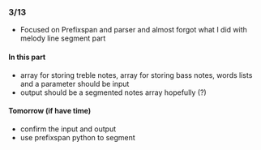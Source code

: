 ### 3/13
* Focused on Prefixspan and parser and almost forgot what I did with melody line segment part
#### In this part
* array for storing treble notes, array for storing bass notes, words lists and a parameter should be input
* output should be a segmented notes array hopefully (?)
#### Tomorrow (if have time)
* confirm the input and output
* use prefixspan python to segment